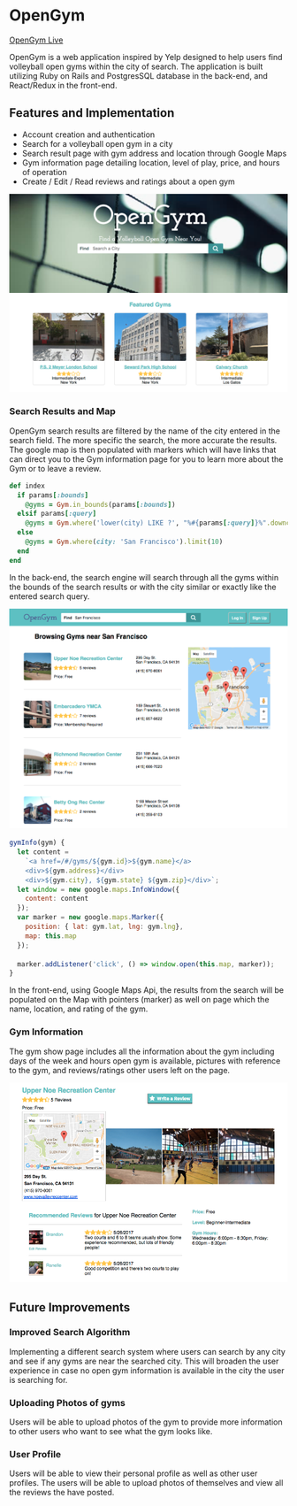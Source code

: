 
# OpenGym

[OpenGym Live][opengym]

[opengym]: http://www.opengym.life/#/

OpenGym is a web application inspired by Yelp designed to help users find volleyball open gyms within the city of search. The application is built utilizing Ruby on Rails and PostgresSQL database in the back-end, and React/Redux in the front-end.

## Features and Implementation

* Account creation and authentication
* Search for a volleyball open gym in a city
* Search result page with gym address and location through Google Maps
* Gym information page detailing location, level of play, price, and hours of operation
* Create / Edit / Read reviews and ratings about a open gym

![Homepage Screenshot](docs/screenshots/homepage.png)

### Search Results and Map

OpenGym search results are filtered by the name of the city entered in the search field. The more specific the search, the more accurate the results. The google map is then populated with markers which will have links that can direct you to the Gym information page for you to learn more about the Gym or to leave a review.

```Ruby
def index
  if params[:bounds]
    @gyms = Gym.in_bounds(params[:bounds])
  elsif params[:query]
    @gyms = Gym.where('lower(city) LIKE ?', "%#{params[:query]}%".downcase)
  else
    @gyms = Gym.where(city: 'San Francisco').limit(10)
  end
end

```
In the back-end, the search engine will search through all the gyms within the bounds of the search results or with the city similar or exactly like the entered search query.

![Search Results](docs/screenshots/search_results.png)

```Javascript
gymInfo(gym) {
  let content =
    `<a href=/#/gyms/${gym.id}>${gym.name}</a>
    <div>${gym.address}</div>
    <div>${gym.city}, ${gym.state} ${gym.zip}</div>`;
  let window = new google.maps.InfoWindow({
    content: content
  });
  var marker = new google.maps.Marker({
    position: { lat: gym.lat, lng: gym.lng},
    map: this.map
  });

  marker.addListener('click', () => window.open(this.map, marker));
}
```

In the front-end, using Google Maps Api, the results from the search will be populated on the Map with pointers (marker) as well on page which the name, location, and rating of the gym.

### Gym Information

The gym show page includes all the information about the gym including days of the week and hours open gym is available, pictures with reference to the gym, and reviews/ratings other users left on the page.

![Show Page](docs/screenshots/showpage.png)

## Future Improvements

### Improved Search Algorithm

Implementing a different search system where users can search by any city and see if any gyms are near the searched city. This will broaden the user experience in case no open gym information is available in the city the user is searching for.

### Uploading Photos of gyms

Users will be able to upload photos of the gym to provide more information to other users who want to see what the gym looks like.

### User Profile

Users will be able to view their personal profile as well as other user profiles. The users will be able to upload photos of themselves and view all the reviews the have posted.
